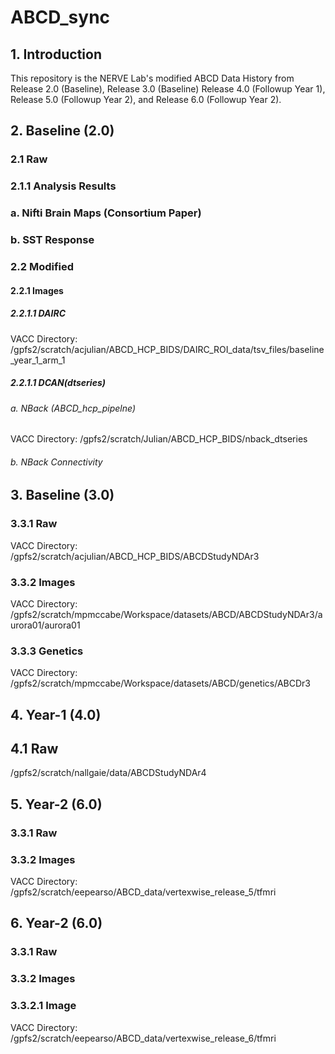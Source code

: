 # ABCD_sync
## 1. Introduction
This repository is the NERVE Lab's modified ABCD Data History from Release 2.0 (Baseline), Release 3.0 (Baseline) Release 4.0 (Followup Year 1), Release 5.0 (Followup Year 2), and Release 6.0 (Followup Year 2).



## 2. Baseline (2.0)

### 2.1 Raw 
### 2.1.1 Analysis Results
### a. Nifti Brain Maps (Consortium Paper)
### b. SST Response 
### 2.2 Modified
#### 2.2.1 Images
##### 2.2.1.1 DAIRC
VACC Directory:
/gpfs2/scratch/acjulian/ABCD_HCP_BIDS/DAIRC_ROI_data/tsv_files/baseline_year_1_arm_1
##### 2.2.1.1 DCAN(dtseries)
###### a. NBack (ABCD_hcp_pipelne)
VACC Directory:
/gpfs2/scratch/Julian/ABCD_HCP_BIDS/nback_dtseries
###### b. NBack Connectivity

## 3. Baseline (3.0)
### 3.3.1 Raw 
VACC Directory:
/gpfs2/scratch/acjulian/ABCD_HCP_BIDS/ABCDStudyNDAr3
### 3.3.2 Images
VACC Directory:
/gpfs2/scratch/mpmccabe/Workspace/datasets/ABCD/ABCDStudyNDAr3/aurora01/aurora01
### 3.3.3 Genetics
VACC Directory:
/gpfs2/scratch/mpmccabe/Workspace/datasets/ABCD/genetics/ABCDr3

## 4. Year-1 (4.0)

## 4.1 Raw

/gpfs2/scratch/nallgaie/data/ABCDStudyNDAr4

## 5. Year-2 (6.0)

### 3.3.1 Raw 
### 3.3.2 Images
VACC Directory:
/gpfs2/scratch/eepearso/ABCD_data/vertexwise_release_5/tfmri

## 6. Year-2 (6.0)

### 3.3.1 Raw 
### 3.3.2 Images

### 3.3.2.1 Image
VACC Directory:
/gpfs2/scratch/eepearso/ABCD_data/vertexwise_release_6/tfmri

